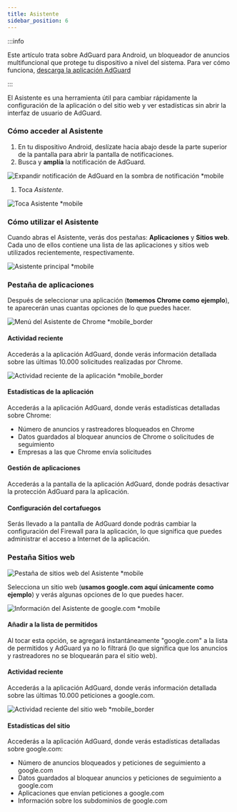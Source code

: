 ```yaml
---
title: Asistente
sidebar_position: 6
---
```


:::info

Este artículo trata sobre AdGuard para Android, un bloqueador de anuncios multifuncional que protege tu dispositivo a nivel del sistema. Para ver cómo funciona, [descarga la aplicación AdGuard](https://agrd.io/download-kb-adblock)

:::

El Asistente es una herramienta útil para cambiar rápidamente la configuración de la aplicación o del sitio web y ver estadísticas sin abrir la interfaz de usuario de AdGuard.

### Cómo acceder al Asistente

1. En tu dispositivo Android, deslízate hacia abajo desde la parte superior de la pantalla para abrir la pantalla de notificaciones.
2. Busca y **amplía** la notificación de AdGuard.

![Expandir notificación de AdGuard en la sombra de notificación \*mobile](https://cdn.adtidy.org/blog/new/jkksbhassistant-shade.png)

1. Toca _Asistente_.

![Toca Asistente \*mobile](https://cdn.adtidy.org/blog/new/1qvlhassistant-tap-assistant.jpg)

### Cómo utilizar el Asistente

Cuando abras el Asistente, verás dos pestañas: **Aplicaciones** y **Sitios web**. Cada uno de ellos contiene una lista de las aplicaciones y sitios web utilizados recientemente, respectivamente.

![Asistente principal \*mobile](https://cdn.adtidy.org/blog/new/i5mljAssistant-main.jpg)

### Pestaña de aplicaciones

Después de seleccionar una aplicación (**tomemos Chrome como ejemplo**), te aparecerán unas cuantas opciones de lo que puedes hacer.

![Menú del Asistente de Chrome \*mobile_border](https://cdn.adtidy.org/blog/new/e1sr4Chrome-assistant.jpg)

#### Actividad reciente

Accederás a la aplicación AdGuard, donde verás información detallada sobre las últimas 10.000 solicitudes realizadas por Chrome.

![Actividad reciente de la aplicación \*mobile_border](https://cdn.adtidy.org/blog/new/66hpechrome-recent-activity.png)

#### Estadísticas de la aplicación

Accederás a la aplicación AdGuard, donde verás estadísticas detalladas sobre Chrome:

- Número de anuncios y rastreadores bloqueados en Chrome
- Datos guardados al bloquear anuncios de Chrome o solicitudes de seguimiento
- Empresas a las que Chrome envía solicitudes

#### Gestión de aplicaciones

Accederás a la pantalla de la aplicación AdGuard, donde podrás desactivar la protección AdGuard para la aplicación.

#### Configuración del cortafuegos

Serás llevado a la pantalla de AdGuard donde podrás cambiar la configuración del Firewall para la aplicación, lo que significa que puedes administrar el acceso a Internet de la aplicación.

### Pestaña Sitios web

![Pestaña de sitios web del Asistente \*mobile](https://cdn.adtidy.org/blog/new/74y9rAssistant-websites.jpg)

Selecciona un sitio web (**usamos google.com aquí únicamente como ejemplo**) y verás algunas opciones de lo que puedes hacer.

![Información del Asistente de google.com \*mobile](https://cdn.adtidy.org/blog/new/tht0tgoogle-com-assistant.jpg)

#### Añadir a la lista de permitidos

Al tocar esta opción, se agregará instantáneamente "google.com" a la lista de permitidos y AdGuard ya no lo filtrará (lo que significa que los anuncios y rastreadores no se bloquearán para el sitio web).

#### Actividad reciente

Accederás a la aplicación AdGuard, donde verás información detallada sobre las últimas 10.000 peticiones a google.com.

![Actividad reciente del sitio web \*mobile_border](https://cdn.adtidy.org/blog/new/xq7f3assistant-website-recent-activity.png)

#### Estadísticas del sitio

Accederás a la aplicación AdGuard, donde verás estadísticas detalladas sobre google.com:

- Número de anuncios bloqueados y peticiones de seguimiento a google.com
- Datos guardados al bloquear anuncios y peticiones de seguimiento a google.com
- Aplicaciones que envían peticiones a google.com
- Información sobre los subdominios de google.com
